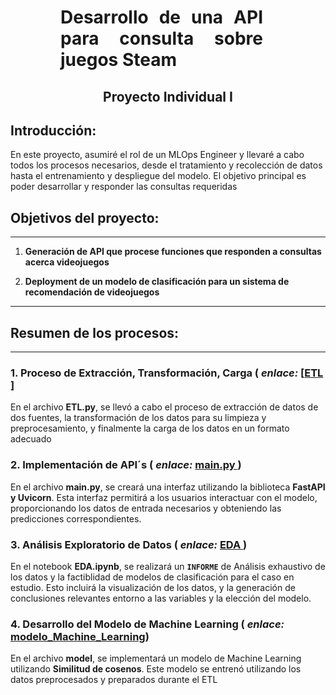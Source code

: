 <h1 align='center' style="font-weight:light; text-align:justify; margin-left: 80px; margin-right: 100px;">
  Desarrollo de una API para consulta sobre juegos Steam
</h1>


<h2 align='center'>
  Proyecto Individual I
</h2>



## Introducción:

En este proyecto, asumiré el rol de un MLOps Engineer y llevaré a cabo todos los procesos necesarios, desde el tratamiento y recolección de datos hasta el entrenamiento y despliegue del modelo. El objetivo principal es poder desarrollar y responder las consultas requeridas

## Objetivos del proyecto:
---
1. **Generación de API que procese funciones que responden a consultas acerca videojuegos**

2. **Deployment de un modelo de clasificación para un sistema de recomendación de videojuegos**

---
## Resumen de los procesos:
---
### 1. Proceso de Extracción, Transformación, Carga ( _enlace:_ [[ETL ](https://github.com/AballayNicolas/Proyecto1/blob/main/ETL.ipynb)]

En el archivo **ETL.py**, se llevó a cabo el proceso de extracción de datos de dos fuentes, la transformación de los datos para su limpieza y preprocesamiento, y finalmente la carga de los datos en un formato adecuado


### 2. Implementación de API´s ( _enlace:_ [main.py ](https://github.com/AballayNicolas/Proyecto1/blob/main/main.py))

En el archivo **main.py**, se creará una interfaz utilizando la biblioteca **FastAPI y Uvicorn**. Esta interfaz permitirá a los usuarios interactuar con el modelo, proporcionando los datos de entrada necesarios y obteniendo las predicciones correspondientes.


### 3. Análisis Exploratorio de Datos ( _enlace:_ [EDA ](https://github.com/AballayNicolas/Proyecto1/blob/main/EDA/EDA.ipynb))

En el notebook **EDA.ipynb**, se realizará un **`INFORME`** de Análisis exhaustivo de los datos y la factiblidad de modelos de clasificación para el caso en estudio. Esto incluirá la visualización de los datos,  y la generación de conclusiones relevantes entorno a las variables y la elección del modelo.


### 4. Desarrollo del Modelo de Machine Learning ( _enlace:_ [modelo_Machine_Learning](https://github.com/AballayNicolas/Proyecto1/blob/main/Machine_learning.ipynb))

En el archivo **model**, se implementará un modelo de Machine Learning utilizando **Similitud de cosenos**. Este modelo se entrenó utilizando los datos preprocesados y preparados durante el ETL
